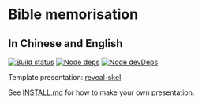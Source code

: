 # Bible memorisation
## In Chinese and English

[![Build status](https://travis-ci.org/sermons/memory.svg)](https://travis-ci.org/sermons/memory)
[![Node deps](https://david-dm.org/sermons/memory.svg)](https://david-dm.org/sermons/memory)
[![Node devDeps](https://david-dm.org/sermons/memory/dev-status.svg)](https://david-dm.org/sermons/memory?type=dev)

Template presentation: [reveal-skel](https://github.com/sermons/reveal-skel)

See [INSTALL.md](INSTALL.md)
for how to make your own presentation.
